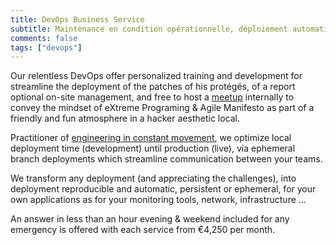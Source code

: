 ```yaml
---
title: DevOps Business Service
subtitle: Maintenance en condition opérationnelle, déploiement automatique continu réseau, processeurs, stockage
comments: false
tags: ["devops"]
---
```


Our relentless DevOps offer personalized training and development for
streamline the deployment of the patches of his protégés, of a report optional
on-site management, and free to host a
[meetup](https://www.meetup.com/Angouleme-Hack-Dev-Barcamp-1337/) internally to
convey the mindset of eXtreme Programing & Agile Manifesto as part of a
friendly and fun atmosphere in a hacker aesthetic local.

Practitioner of [engineering in constant
movement](https://blog.yourlabs.org/posts/2020-02-08-bigsudo-extreme-devops-hacking-operations/),
we optimize local deployment time (development) until production (live), via
ephemeral branch deployments which streamline communication between your teams.

We transform any deployment (and appreciating the challenges), into deployment
reproducible and automatic, persistent or ephemeral, for your own applications
as for your monitoring tools, network, infrastructure ...

An answer in less than an hour evening & weekend included for any emergency
is offered with each service from €4,250 per month.
